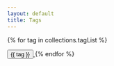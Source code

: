 ```yaml
---
layout: default
title: Tags
---
```


{% for tag in collections.tagList %}

<span>
    <a href="/tags/{{ tag }}"><button class="bg-white text-black font-semibold py-2 px-4 border border-gray-400 rounded-lg mr-6 mb-4">
        {{ tag }}
    </button>
    </a>
</span>
{% endfor %}
